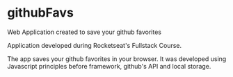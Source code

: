 # githubFavs
Web Application created to save your github favorites 


Application developed during Rocketseat's Fullstack Course.

The app saves your github favorites in your browser. It was developed 
using Javascript principles before framework, github's API and local
storage.
